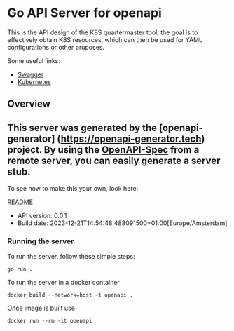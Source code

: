 # Go API Server for openapi

This is the API design of the K8S quartermaster tool, the goal is to effectively obtain K8S resources, which can then be used for YAML configurations or other pruposes.

Some useful links:
- [Swagger](https://swagger.io/)
- [Kubernetes](https://kubernetes.io/docs/concepts/configuration/)

## Overview
This server was generated by the [openapi-generator]
(https://openapi-generator.tech) project.
By using the [OpenAPI-Spec](https://github.com/OAI/OpenAPI-Specification) from a remote server, you can easily generate a server stub.
-

To see how to make this your own, look here:

[README](https://openapi-generator.tech)

- API version: 0.0.1
- Build date: 2023-12-21T14:54:48.488091500+01:00[Europe/Amsterdam]


### Running the server
To run the server, follow these simple steps:

```
go run .
```

To run the server in a docker container
```
docker build --network=host -t openapi .
```

Once image is built use
```
docker run --rm -it openapi
```
